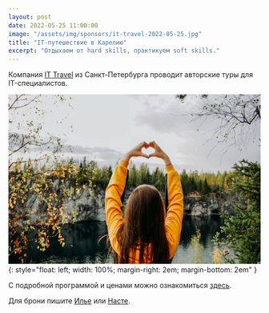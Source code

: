 ```yaml
---
layout: post
date: 2022-05-25 11:00:00
image: "/assets/img/sponsors/it-travel-2022-05-25.jpg"
title: "IT-путешествие в Карелию"
excerpt: "Отдыхаем от hard skills, практикуем soft skills."
---
```


Компания [IT Travel](https://t.me/it_travels_with_love) из Санкт-Петербурга проводит авторские
туры для IT-специалистов.

![Summer Merge](/assets/img/sponsors/it-travel-2022-05-25.jpg){: style="float: left; width: 100%; margin-right: 2em; margin-bottom: 2em" }

С подробной программой и ценами можно ознакомиться [здесь](https://telegra.ph/Programma-Kareliya-24-26-iyunya-05-24).

Для брони пишите [Илье](https://t.me/ilya_busnyuk) или [Насте](https://t.me/VerbitskayaAnastasiya).